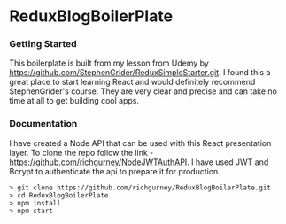 # ReduxBlogBoilerPlate

### Getting Started

This boilerplate is built from my lesson from Udemy by https://github.com/StephenGrider/ReduxSimpleStarter.git. I found this a great place to start learning React and would definitely recommend StephenGrider's course. They are very clear and precise and can take no time at all to get building cool apps.

### Documentation

I have created a Node API that can be used with this React presentation layer. To clone the repo follow the link - https://github.com/richgurney/NodeJWTAuthAPI. I have used JWT and Bcrypt to authenticate the api to prepare it for production.

```
> git clone https://github.com/richgurney/ReduxBlogBoilerPlate.git
> cd ReduxBlogBoilerPlate
> npm install
> npm start
```
